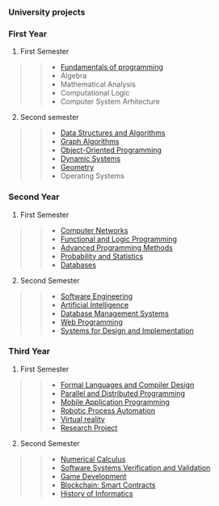 ### University projects

### First Year
1. First Semester
>> * [Fundamentals of programming](First%20Year/First%20Semester/Fundaments%20of%20Programming)
>> * Algebra
>> * Mathematical Analysis
>> * Computational Logic
>> * Computer System Arhitecture

2. Second semester
>> * [Data Structures and Algorithms](First%20Year/Second%20Semester/Data%20Structures%20and%20Algorithms)
>> * [Graph Algorithms](First%20Year/Second%20Semester/Graph%20Algorithms)
>> * [Object-Oriented Programming](First%20Year/Second%20Semester/Object-Oriented%20Programming)
>> * [Dynamic Systems](First%20Year/Second%20Semester/Dynamic%20Systems)
>> * [Geometry](First%20Year/Second%20Semester/Geometry)
>> * Operating Systems

### Second Year
1. First Semester
>> * [Computer Networks](Second%20Year/First%20Semester/Computer%20Networks)
>> * [Functional and Logic Programming](Second%20Year/First%20Semester/Functional%20and%20Logical%20Programming)
>> * [Advanced Programming Methods](https://github.com/mirunacilibia/Social-Network-Application)
>> * [Probability and Statistics](Second%20Year/First%20Semester/Probability%20and%20Statistics)
>> * [Databases](Second%20Year/First%20Semester/Databases)
2. Second Semester
>> * [Software Engineering](Second%20Year/Second%20Semester/Software%20Engineering)
>> * [Artificial Intelligence]()
>> * [Database Management Systems]()
>> * [Web Programming]()
>> * [Systems for Design and Implementation]()

### Third Year
1. First Semester
>> * [Formal Languages and Compiler Design]()
>> * [Parallel and Distributed Programming]()
>> * [Mobile Application Programming]()
>> * [Robotic Process Automation]()
>> * [Virtual reality]()
>> * [Research Project]()

2. Second Semester
>> * [Numerical Calculus]()
>> * [Software Systems Verification and Validation]()
>> * [Game Development]()
>> * [Blockchain: Smart Contracts]()
>> * [History of Informatics]()


